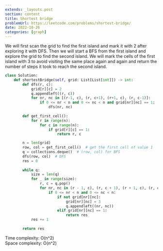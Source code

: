 ```yaml
---
extends: _layouts.post
section: content
title: Shortest bridge
problemUrl: https://leetcode.com/problems/shortest-bridge/
date: 2022-10-26
categories: [graph]
---
```


We will first scan the grid to find the first island and mark it with 2 after exploring it with DFS. Then we will start a BFS from the first island and explore the grid to find the second island. We will mark the cells of the first island with 3 to avoid visiting the same place again and again and return the number of steps it took to reach the second island.

```python
class Solution:
    def shortestBridge(self, grid: List[List[int]]) -> int:
        def dfs(r, c):
            grid[r][c] = 2
            q.appendleft((r, c))
            for nr, nc in [(r-1, c), (r, c+1), (r+1, c), (r, c-1)]:
                if 0 <= nr < n and 0 <= nc < n and grid[nr][nc] == 1:
                    dfs(nr, nc)
        
        def get_first_cell():
            for r in range(n):
                for c in range(n):
                    if grid[r][c] == 1:
                        return r, c

        n = len(grid)
        row, col = get_first_cell()  # get the first cell of value 1
        q = collections.deque()  # (row, col) for BFS
        dfs(row, col)  # DFS
        res = 0
        
        while q:
            size = len(q)
            for _ in range(size):
                r, c = q.pop()
                for nr, nc in (r - 1, c), (r, c + 1), (r + 1, c), (r, c - 1):
                    if 0 <= nr < n and 0 <= nc < n:
                        if not grid[nr][nc]:
                            grid[nr][nc] = 3
                            q.appendleft((nr, nc))
                        elif grid[nr][nc] == 1:
                            return res
            res += 1
        
        return res
```

Time complexity: O(n^2) <br/>
Space complexity: O(n^2)